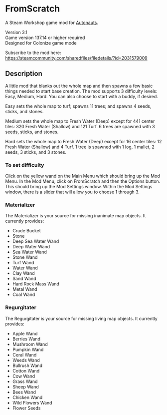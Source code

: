 # FromScratch
A Steam Workshop game mod for [Autonauts](https://store.steampowered.com/app/979120/Autonauts/).

Version 3.1   
Game version 137.14 or higher required  
Designed for Colonize game mode

Subscribe to the mod here:  
https://steamcommunity.com/sharedfiles/filedetails/?id=2031579009

## Description
A little mod that blanks out the whole map and then spawns a few basic things needed to start base creation. The mod supports 3 difficulty levels: Easy, Medium, Hard.
You can also choose to start with a buddy, if desired.

Easy sets the whole map to turf; spawns 11 trees; and spawns 4 seeds, sticks, and stones.

Medium sets the whole map to Fresh Water (Deep) except for 441 center tiles: 320 Fresh Water (Shallow) and 121 Turf. 6 trees are spawned with 3 seeds, sticks, and stones.

Hard sets the whole map to Fresh Water (Deep) except for 16 center tiles: 12 Fresh Water (Shallow) and 4 Turf. 1 tree is spawned with 1 log, 1 mallet, 2 seeds, 3 sticks, and 3 stones.

### To set difficulty
Click on the yellow wand on the Main Menu which should bring up the Mod Menu.
In the Mod Menu, click on FromScratch and then the Options button. This should bring up the Mod Settings window.
Within the Mod Settings window, there is a slider that will allow you to choose 1 through 3.

### Materializer
The Materializer is your source for missing inanimate map objects.
It currently provides:
- Crude Bucket
- Stone
- Deep Sea Water Wand
- Deep Water Wand
- Sea Water Wand
- Stone Wand
- Turf Wand
- Water Wand
- Clay Wand
- Sand Wand
- Hard Rock Mass Wand
- Metal Wand
- Coal Wand

### Regurgitater
The Regurgitater is your source for missing living map objects.
It currently provides:
- Apple Wand
- Berries Wand
- Mushroom Wand
- Pumpkin Wand
- Ceral Wand
- Weeds Wand
- Bullrush Wand
- Cotton Wand
- Cow Wand
- Grass Wand
- Sheep Wand
- Bees Wand
- Chicken Wand
- Wild Flowers Wand
- Flower Seeds